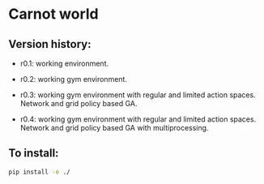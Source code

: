 # Carnot world

## Version history:

- r0.1: working environment.

- r0.2: working gym environment.

- r0.3: working gym environment with regular and limited action spaces. Network and grid policy based GA.

- r0.4: working gym environment with regular and limited action spaces. Network and grid policy based GA with multiprocessing.




## To install:
```bash
pip install -e ./
```



